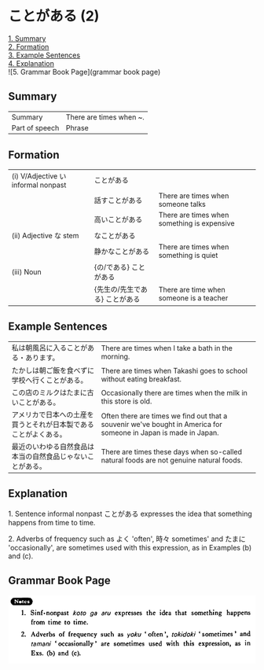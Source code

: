 # ことがある (2)

[1. Summary](#summary)<br>
[2. Formation](#formation)<br>
[3. Example Sentences](#example-sentences)<br>
[4. Explanation](#explanation)<br>
![5. Grammar Book Page](grammar book page)<br>


## Summary

<table><tr>   <td>Summary</td>   <td>There are times when ~.</td></tr><tr>   <td>Part of speech</td>   <td>Phrase</td></tr></table>

## Formation

<table class="table"> <tbody><tr class="tr head"> <td class="td"><span class="numbers">(i)</span> <span> <span class="bold">V/Adjective い    informal nonpast</span></span></td> <td class="td"><span class="concept">ことがある</span> </td> <td class="td"><span>&nbsp;</span></td> </tr> <tr class="tr"> <td class="td"><span>&nbsp;</span></td> <td class="td"><span>話す<span class="concept">ことがある</span></span> </td> <td class="td"><span>There    are times when someone talks</span></td> </tr> <tr class="tr"> <td class="td"><span>&nbsp;</span></td> <td class="td"><span>高い<span class="concept">ことがある</span></span> </td> <td class="td"><span>There    are times when something is expensive</span></td> </tr> <tr class="tr head"> <td class="td"><span class="numbers">(ii)</span> <span> <span class="bold">Adjective な stem</span></span></td> <td class="td"><span class="concept">なことがある</span> </td> <td class="td"><span>&nbsp;</span></td> </tr> <tr class="tr"> <td class="td"><span>&nbsp;</span></td> <td class="td"><span>静か<span class="concept">なことがある</span></span> </td> <td class="td"><span>There    are times when something is quiet</span></td> </tr> <tr class="tr head"> <td class="td"><span class="numbers">(iii)</span> <span> <span class="bold">Noun</span></span></td> <td class="td"><span>{<span class="concept">の</span>/<span class="concept">である</span>} <span class="concept">ことがある</span></span></td> <td class="td"><span>&nbsp;</span></td> </tr> <tr class="tr"> <td class="td"><span>&nbsp;</span></td> <td class="td"><span>{先生<span class="concept">の</span>/先生<span class="concept">である</span>} <span class="concept">ことがある</span></span></td> <td class="td"><span>There    are time when someone is a teacher</span></td> </tr></tbody></table>

## Example Sentences

<table><tr>   <td>私は朝風呂に入ることがある・あります。</td>   <td>There are times when I take a bath in the morning.</td></tr><tr>   <td>たかしは朝ご飯を食べずに学校へ行くことがある。</td>   <td>There are times when Takashi goes to school without eating breakfast.</td></tr><tr>   <td>この店のミルクはたまに古いことがある。</td>   <td>Occasionally there are times when the milk in this store is old.</td></tr><tr>   <td>アメリカで日本への土産を買うとそれが日本製であることがよくある。</td>   <td>Often there are times we find out that a souvenir we've bought in America for someone in Japan is made in Japan.</td></tr><tr>   <td>最近のいわゆる自然食品は本当の自然食品じゃないことがある。</td>   <td>There are times these days when so-called natural foods are not genuine natural foods.</td></tr></table>

## Explanation

<p>1. Sentence informal nonpast ことがある expresses the idea that something happens from time to time.</p>  <p>2. Adverbs of frequency such as よく 'often', 時々 sometimes' and たまに 'occasionally', are sometimes used with this expression, as in Examples (b) and (c).</p>

## Grammar Book Page

![](../img/Basicことがある2.png)

